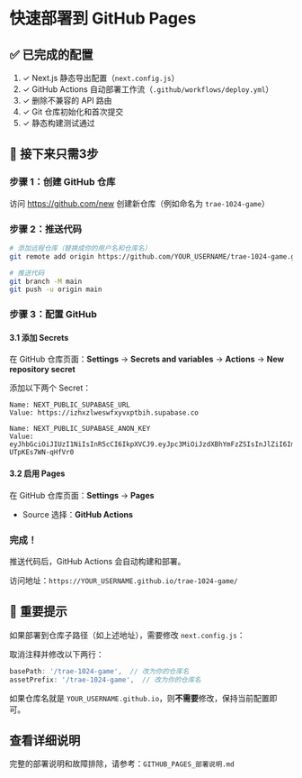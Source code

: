# 快速部署到 GitHub Pages

## ✅ 已完成的配置

1. ✓ Next.js 静态导出配置（`next.config.js`）
2. ✓ GitHub Actions 自动部署工作流（`.github/workflows/deploy.yml`）
3. ✓ 删除不兼容的 API 路由
4. ✓ Git 仓库初始化和首次提交
5. ✓ 静态构建测试通过

## 🚀 接下来只需3步

### 步骤 1：创建 GitHub 仓库

访问 https://github.com/new 创建新仓库（例如命名为 `trae-1024-game`）

### 步骤 2：推送代码

```bash
# 添加远程仓库（替换成你的用户名和仓库名）
git remote add origin https://github.com/YOUR_USERNAME/trae-1024-game.git

# 推送代码
git branch -M main
git push -u origin main
```

### 步骤 3：配置 GitHub

#### 3.1 添加 Secrets

在 GitHub 仓库页面：**Settings** → **Secrets and variables** → **Actions** → **New repository secret**

添加以下两个 Secret：

```
Name: NEXT_PUBLIC_SUPABASE_URL
Value: https://izhxzlweswfxyvxptbih.supabase.co

Name: NEXT_PUBLIC_SUPABASE_ANON_KEY
Value: eyJhbGciOiJIUzI1NiIsInR5cCI6IkpXVCJ9.eyJpc3MiOiJzdXBhYmFzZSIsInJlZiI6Iml6aHh6bHdlc3dmeHl2eHB0YmloIiwicm9sZSI6ImFub24iLCJpYXQiOjE3NjEyMjg5MzQsImV4cCI6MjA3NjgwNDkzNH0.mpimyURsy47p3NVinVonCLqcQ7-UTpKEs7WN-qHfVr0
```

#### 3.2 启用 Pages

在 GitHub 仓库页面：**Settings** → **Pages**

- Source 选择：**GitHub Actions**

### 完成！

推送代码后，GitHub Actions 会自动构建和部署。

访问地址：`https://YOUR_USERNAME.github.io/trae-1024-game/`

## 📝 重要提示

如果部署到仓库子路径（如上述地址），需要修改 `next.config.js`：

取消注释并修改以下两行：

```javascript
basePath: '/trae-1024-game',  // 改为你的仓库名
assetPrefix: '/trae-1024-game',  // 改为你的仓库名
```

如果仓库名就是 `YOUR_USERNAME.github.io`，则**不需要**修改，保持当前配置即可。

## 查看详细说明

完整的部署说明和故障排除，请参考：`GITHUB_PAGES_部署说明.md`
